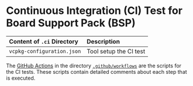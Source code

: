 # Continuous Integration (CI) Test for Board Support Pack (BSP)

Content of `.ci` Directory   | Description
:----------------------------|:-----------------
`vcpkg-configuration.json`   | Tool setup the CI test

The [GitHub Actions](https://github.com/Open-CMSIS-Pack/STM32H7B3I-EVAL_BSP/tree/main/README.md#github-actions) in the directory [`.github/workflows`](https://github.com/Open-CMSIS-Pack/STM32H7B3I-EVAL_BSP/tree/main/.github/workflows) are the scripts for the CI tests. These scripts contain detailed comments about each step that is executed.
